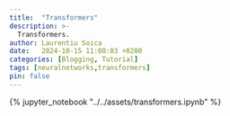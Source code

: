 ```yaml
---
title:  "Transformers"
description: >-
  Transformers.
author: Laurentiu Soica
date:   2024-10-15 11:08:03 +0200
categories: [Blogging, Tutorial]
tags: [neuralnetworks,transformers]
pin: false
---
```


{% jupyter_notebook "../../assets/transformers.ipynb" %}